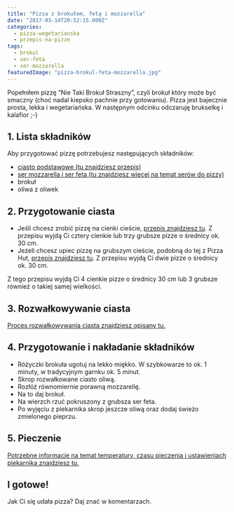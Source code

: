```yaml
---
title: "Pizza z brokułem, fetą i mozzarella"
date: "2017-03-14T20:52:15.000Z"
categories: 
  - pizza-wegetarianska
  - przepis-na-pizze
tags: 
  - brokul
  - ser-feta
  - ser-mozzarella
featuredImage: "pizza-brokul-feta-mozzarella.jpg"
---
```


Popełniłem pizzę “Nie Taki Brokuł Straszny”, czyli brokuł który może być smaczny (choć nadal kiepsko pachnie przy gotowaniu). Pizza jest bajecznie prosta, lekka i wegetariańska. W następnym odcinku odczaruję brukselkę i kalafior ;-)

## 1\. Lista składników

Aby przygotować pizzę potrzebujesz następujących składników:

- <a href="/przepis-na-ciasto-na-pizze/" title="Przepis na ciasto podstawowe">ciasto podstawowe (tu znajdziesz przepis)</a>
- <a href="/jaki-ser-wybrac-do-pizzy/" title="Ser do pizzy">ser mozzarella i ser feta (tu znajdziesz więcej na temat serów do pizzy)</a>
- brokuł
- oliwa z oliwek

## 2\. Przygotowanie ciasta

- Jeśli chcesz zrobić pizzę na cienki cieście, <a href="/przepis-na-ciasto-na-pizze/" title="Przepis na ciasto podstawowe">przepis znajdziesz tu</a>. Z przepisu wyjdą Ci cztery cienkie lub trzy grubsze pizze o średnicy ok. 30 cm.
- Jeżeli chcesz upiec pizzę na grubszym cieście, podobną do tej z Pizza Hut, <a href="/jak-zrobic-ciasto-na-pizze-jak-w-pizza-hut/" title="Przepis na pizzę na grubym cieście">przepis znajdziesz tu</a>. Z przepisu wyjdą Ci dwie pizze o średnicy ok. 30 cm.

Z tego przepisu wyjdą Ci 4 cienkie pizze o średnicy 30 cm lub 3 grubsze również o takiej samej wielkości.

## 3\. Rozwałkowywanie ciasta

<a href="/jak-walkowac-ciasto-pizzy/" title="Rozwałkowywanie ciasta">Proces rozwałkowywania ciasta znajdziesz opisany tu.</a>

## 4\. Przygotowanie i nakładanie składników

- Różyczki brokuła ugotuj na lekko miękko. W szybkowarze to ok. 1 minuty, w tradycyjnym garnku ok. 5 minut.
- Skrop rozwałkowane ciasto oliwą.
- Rozłóż równomiernie porawną mozzarellę.
- Na to daj brokuł.
- Na wierzch rzuć pokruszony z grubsza ser feta.
- Po wyjęciu z piekarnika skrop jeszcze oliwą oraz dodaj świeżo zmielonego pieprzu.

## 5\. Pieczenie

<a href="/jak-ustawic-piekarnik-pieczenia-pizzy/" title="Jak ustawić piekarnik do pieczenia pizzy">Potrzebne informacje na temat temperatury, czasu pieczenia i ustawieniach piekarnika znajdziesz tu.</a>

## I gotowe!

Jak Ci się udała pizza? Daj znać w komentarzach.
